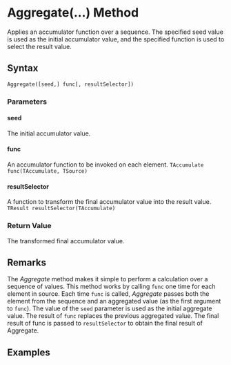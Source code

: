 # Aggregate(...) Method
Applies an accumulator function over a sequence. The specified seed value is used as the initial accumulator value, and the specified function is used to select the result value.



## Syntax
```
Aggregate([seed,] func[, resultSelector])
```

### Parameters

#### seed
The initial accumulator value.

#### func
An accumulator function to be invoked on each element. ```TAccumulate func(TAccumulate, TSource)```

#### resultSelector
A function to transform the final accumulator value into the result value. ```TResult resultSelector(TAccumulate)```


### Return Value
The transformed final accumulator value.



## Remarks
The *Aggregate* method makes it simple to perform a calculation over a sequence of values. This method works by calling ```func``` one time for each element in source. Each time ```func``` is called, *Aggregate* passes both the element from the sequence and an aggregated value (as the first argument to ```func```). The value of the ```seed``` parameter is used as the initial aggregate value. The result of ```func``` replaces the previous aggregated value. The final result of func is passed to ```resultSelector``` to obtain the final result of Aggregate.



## Examples
